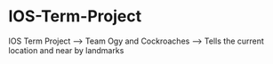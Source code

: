 # IOS-Term-Project
IOS Term Project --> Team Ogy and Cockroaches --> Tells the current location and near by landmarks
